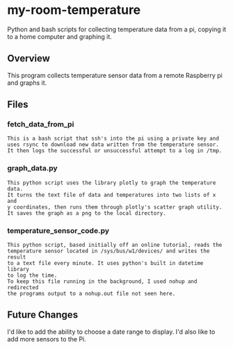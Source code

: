 # my-room-temperature
Python and bash scripts for collecting temperature data from a pi, copying it to a home computer and graphing it.

## Overview

This program collects temperature sensor data from a remote Raspberry pi and 
graphs it. 

## Files

### fetch_data_from_pi
    This is a bash script that ssh's into the pi using a private key and 
    uses rsync to download new data written from the temperature sensor.
    It then logs the successful or unsuccessful attempt to a log in /tmp.

### graph_data.py
    This python script uses the library plotly to graph the temperature data.
    It turns the text file of data and temperatures into two lists of x and 
    y coordinates, then runs them through plotly's scatter graph utility.
    It saves the graph as a png to the local directory.

### temperature_sensor_code.py
    This python script, based initially off an online tutorial, reads the 
    temperature sensor located in /sys/bus/w1/devices/ and writes the result
    to a text file every minute. It uses python's built in datetime library 
    to log the time. 
    To keep this file running in the background, I used nohup and redirected
    the programs output to a nohup.out file not seen here. 


## Future Changes

I'd like to add the ability to choose a date range to display.
I'd also like to add more sensors to the Pi.

